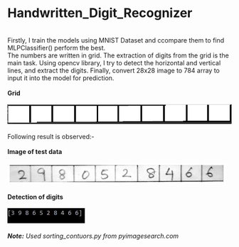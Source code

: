 # Handwritten_Digit_Recognizer
<br>Firstly, I train the models using MNIST Dataset and ccompare them to find MLPClassifier() perform the best.
<br>The numbers are written in grid. The extraction of digits from the grid is the main task. Using opencv library, I try to detect the horizontal and vertical lines, and extract the digits. Finally, convert 28x28 image to 784 array to input it into the model for prediction.
<br>
<br><b>Grid</b>
<br>
<br><img src = 'result/grid.jpg'>
<br>
<br> Following result is observed:-
<br>
<br><b> Image of test data
<br>
<br><img src = 'result/image.jpg'>
<br>
<br>Detection of digits </b>
<br>
<br><img src = 'result/image2.jpg'>
<br>
<br>
**_Note:_**
*Used sorting_contuors.py from pyimagesearch.com*
